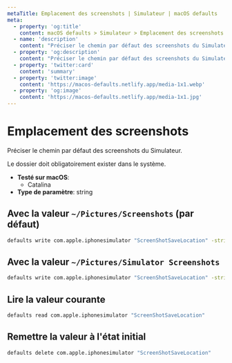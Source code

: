```yaml
---
metaTitle: Emplacement des screenshots | Simulateur | macOS defaults
meta:
  - property: 'og:title'
    content: macOS defaults > Simulateur > Emplacement des screenshots
  - name: 'description'
    content: "Préciser le chemin par défaut des screenshots du Simulateur.\n\nLe dossier doit obligatoirement exister dans le système.\n"
  - property: 'og:description'
    content: "Préciser le chemin par défaut des screenshots du Simulateur.\n\nLe dossier doit obligatoirement exister dans le système.\n"
  - property: 'twitter:card'
    content: 'summary'
  - property: 'twitter:image'
    content: 'https://macos-defaults.netlify.app/media-1x1.webp'
  - property: 'og:image'
    content: 'https://macos-defaults.netlify.app/media-1x1.jpg'
---
```


# Emplacement des screenshots

Préciser le chemin par défaut des screenshots du Simulateur.

Le dossier doit obligatoirement exister dans le système.

<!-- break lists -->

- **Testé sur macOS**:
  - Catalina
- **Type de paramètre**: string

## Avec la valeur `~/Pictures/Screenshots` (par défaut)

```bash
defaults write com.apple.iphonesimulator "ScreenShotSaveLocation" -string "~/Pictures/Screenshots"
```

## Avec la valeur `~/Pictures/Simulator Screenshots`

```bash
defaults write com.apple.iphonesimulator "ScreenShotSaveLocation" -string "~/Pictures/Simulator Screenshots"
```

## Lire la valeur courante

```bash
defaults read com.apple.iphonesimulator "ScreenShotSaveLocation"
```

## Remettre la valeur à l'état initial

```bash
defaults delete com.apple.iphonesimulator "ScreenShotSaveLocation"
```
